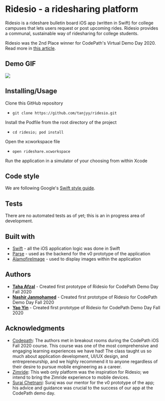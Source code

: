 # Ridesio - a ridesharing platform
Ridesio is a rideshare bulletin board iOS app (written in Swift) for college campuses that lets users request or post upcoming rides. Ridesio provides a communal, sustainable way of ridesharing for college students.

Ridesio was the 2nd Place winner for CodePath's Virtual Demo Day 2020. Read more in <a href="https://blog.codepath.org/2020-codepath-org-fall-semester-demo-day-ios-winners-announced/?utm_content=149195058&utm_medium=social&utm_source=linkedin&hss_channel=lcp-18305024" target="_blank">this article</a>.

## Demo GIF
![](./ridesio-v3.gif)

## Installing/Usage
Clone this GitHub repository
- ```git clone https://github.com/tanjyy/ridesio.git```

Install the Podfile from the root directory of the project
- ```cd ridesio; pod install```

Open the xcworkspace file
- ```open rideshare.xcworkspace```

Run the application in a simulator of your choosing from within Xcode

## Code style
We are following Google's [Swift style guide](https://google.github.io/swift/).

## Tests
There are no automated tests as of yet; this is an in progress area of development.

## Built with
- [Swift](https://developer.apple.com/swift/) - all the iOS application logic was done in Swift
- [Parse](https://www.back4app.com/) - used as the backend for the v0 prototype of the application
- [AlamofireImage](https://github.com/Alamofire/AlamofireImage) - used to display images within the application

## Authors
- **[Taha Afzal]()** - Created first prototype of Ridesio for CodePath Demo Day Fall 2020
- **[Nashir Janmohamed]()** - Created first prototype of Ridesio for CodePath Demo Day Fall 2020
- **[Yao Yin]()** - Created first prototype of Ridesio for CodePath Demo Day Fall 2020

## Acknowledgments
- [Codepath](https://codepath.org): The authors met in breakout rooms during the CodePath iOS Fall 2020 course. This course was one of the most comprehensive and engaging learning experiences we have had! The class taught us so much about application development, UI/UX design, and entrepreneurship, and we highly recommend it to anyone regardless of their desire to pursue mobile engineering as a career.
- [Zimride](https://zimride.com): This web only platform was the inspiration for Ridesio; we intend to bring the Zimride experience to mobile devices.
- [Suraj Chetnani](https://www.linkedin.com/in/surajchetnani/): Suraj was our mentor for the v0 prototype of the app; his advice and guidance was crucial to the success of our app at the CodePath demo day.

